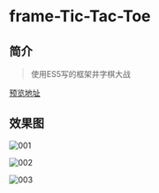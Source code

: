 # frame-Tic-Tac-Toe

## 简介
> 使用ES5写的框架井字棋大战

[预览地址](http://ldqblog.me/frame-Tic-Tac-Toe/)


## 效果图

![001](https://ldq-first.github.io/frame-Tic-Tac-Toe/result/001.jpg)  


![002](https://ldq-first.github.io/frame-Tic-Tac-Toe/result/002.jpg)


![003](https://ldq-first.github.io/frame-Tic-Tac-Toe/result/003.jpg)




